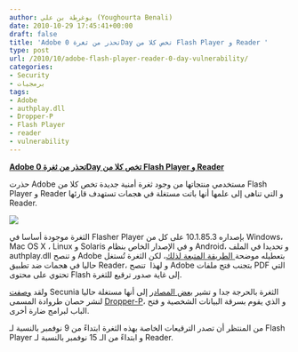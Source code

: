 ```yaml
---
author: يوغرطة بن علي (Youghourta Benali)
date: 2010-10-29 17:45:41+00:00
draft: false
title: 'Adobe تحذر من ثغرة 0Day تخص كلا من Flash Player و Reader '
type: post
url: /2010/10/adobe-flash-player-reader-0-day-vulnerability/
categories:
- Security
- برمجيات
tags:
- Adobe
- authplay.dll
- Dropper-P
- Flash Player
- reader
- vulnerability
---
```


**[Adobe تحذر من ثغرة 0Day تخص كلا من Flash Player و Reader](http://www.it-scoop.com/2010/10/adobe-flash-player-reader-0-day-vulnerability)**




حذرت Adobe مستخدمي منتجاتها من وجود ثغرة أمنية جديدة تخص كلا من Flash Player و Reader و التي تناهى إلى علمها أنها باتت مستغلة في هجمات تستهدف قارئها Reader.




[![](http://www.it-scoop.com/wp-content/uploads/2010/06/Adobe-Flash-Vulnerability.jpg)
](http://www.it-scoop.com/2010/10/adobe-flash-player-reader-0-day-vulnerability)


الثغرة موجودة أساسا في Flasher Player بإصداره 10.1.85.3 على كل من Windows، Mac OS X ، Linux و Solaris و في الإصدار الخاص بنظام Android، و تحديدا في الملف authplay.dll و تنصح Adobe بتعطيله موضحة[ الطريقة المتبعة لذلك](http://www.adobe.com/support/security/advisories/apsa10-05.html)، لكن الثغرة تُستغل حاليا في هجمات ضد تطبيق Reader، و لهذا  تنصح Adobe بتجنب فتح ملفات PDF التي تحتوي على محتوى Flash إلى غاية صدور ترقيع للثغرة.

ولقد [وصفت](http://secunia.com/advisories/41917/) Secunia الثغرة بالحرجة جدا و تشير [بعض المصادر](http://www.threatexpert.com/report.aspx?md5=9f0cefe847174185030a1f027b3813ec) إلى أنها مستغلة حاليا لنشر حصان طروادة المسمى [Dropper-P](http://www.sophos.com/security/analyses/viruses-and-spyware/trojdropperp.html)، و الذي يقوم بسرقة البيانات الشخصية و فتح الباب لبرامج ضارة أخرى.

من المنتظر أن تصدر الترقيعات الخاصة بهذه الثغرة ابتداءً من 9 نوفمبر بالنسبة لـ Flash Player و ابتداءً من الـ 15 نوفمبر بالنسبة لـ Reader.

